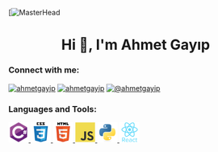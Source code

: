 [![MasterHead](https://www.google.com/url?sa=i&url=https%3A%2F%2Fdepositphotos.com%2Ftr%2Fphoto%2Fprogramming-code-abstract-technology-background-software-developer-computer-script-banner-376563680.html&psig=AOvVaw2XwIY2xKGMpZipKGlJ97yV&ust=1718771016696000&source=images&cd=vfe&opi=89978449&ved=0CBEQjRxqFwoTCJCHqJGn5IYDFQAAAAAdAAAAABAJ)
<h1 align="center">Hi 👋, I'm Ahmet Gayıp</h1>
<h3 align="left">Connect with me:</h3>
<p align="left">
<a href="https://twitter.com/ahmetgayip" target="blank"><img align="center" src="https://raw.githubusercontent.com/rahuldkjain/github-profile-readme-generator/master/src/images/icons/Social/twitter.svg" alt="ahmetgayip" height="30" width="40" /></a>
<a href="https://fb.com/ahmetgayip" target="blank"><img align="center" src="https://raw.githubusercontent.com/rahuldkjain/github-profile-readme-generator/master/src/images/icons/Social/facebook.svg" alt="ahmetgayip" height="30" width="40" /></a>
<a href="https://instagram.com/@ahmetgayip" target="blank"><img align="center" src="https://raw.githubusercontent.com/rahuldkjain/github-profile-readme-generator/master/src/images/icons/Social/instagram.svg" alt="@ahmetgayip" height="30" width="40" /></a>
</p>

<h3 align="left">Languages and Tools:</h3>
<p align="left"> <a href="https://www.w3schools.com/cs/" target="_blank" rel="noreferrer"> <img src="https://raw.githubusercontent.com/devicons/devicon/master/icons/csharp/csharp-original.svg" alt="csharp" width="40" height="40"/> </a> <a href="https://www.w3schools.com/css/" target="_blank" rel="noreferrer"> <img src="https://raw.githubusercontent.com/devicons/devicon/master/icons/css3/css3-original-wordmark.svg" alt="css3" width="40" height="40"/> </a> <a href="https://www.w3.org/html/" target="_blank" rel="noreferrer"> <img src="https://raw.githubusercontent.com/devicons/devicon/master/icons/html5/html5-original-wordmark.svg" alt="html5" width="40" height="40"/> </a> <a href="https://developer.mozilla.org/en-US/docs/Web/JavaScript" target="_blank" rel="noreferrer"> <img src="https://raw.githubusercontent.com/devicons/devicon/master/icons/javascript/javascript-original.svg" alt="javascript" width="40" height="40"/> </a> <a href="https://www.python.org" target="_blank" rel="noreferrer"> <img src="https://raw.githubusercontent.com/devicons/devicon/master/icons/python/python-original.svg" alt="python" width="40" height="40"/> </a> <a href="https://reactjs.org/" target="_blank" rel="noreferrer"> <img src="https://raw.githubusercontent.com/devicons/devicon/master/icons/react/react-original-wordmark.svg" alt="react" width="40" height="40"/> </a> </p>
